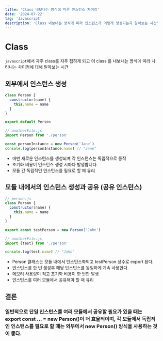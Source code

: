 ```yaml
---
title: 'Class 내보내는 방식에 따른 인스턴스 차이점'
date: '2024-07-22'
tag: 'Javascript'
description: 'Class 내보내는 방식에 따라 인스턴스가 어떻게 생성되는지 알아보는 시간'
---
```


# Class

`javascript`에서 자주 class를 자주 접하게 되고 이 class 를 내보내는 방식에 따라 나타나는 차이점에 대해 알아보는 시간

## 외부에서 인스턴스 생성

```js
class Person {
  constructor(name) {
    this.name = name
  }
}

export default Person

// anotherFile.js
import Person from './person'

const personInstance = new Person('Jane')
console.log(personInstance.name) // "Jane"
```

- 매번 새로운 인스턴스를 생성되며 각 인스턴스는 독립적으로 동작
- 초기화 비용이 인스턴스 생성 시마다 발생합니다.
- 모듈 간 독립적인 인스턴스를 필요로 할 때 유리

## 모듈 내에서의 인스턴스 생성과 공유 (공유 인스턴스)

```js
// person.js
class Person {
  constructor(name) {
    this.name = name
  }
}

export const testPerson = new Person('John')

// anotherFile.js
import {test} from './person'

console.log(test.name) // "John"
```

- Person 클래스는 모듈 내에서 인스턴스화되고 testPerson 상수로 export 된다.
- 인스턴스를 한 번 생성후 해당 인스턴스를 동일하게 계속 사용한다.
- 메모리 사용량이 적고 초기화 비용이 한 번만 발생
- 인스턴스를 여러 모듈에서 공유해야 할 때 유리

## 결론

### 일반적으로 단일 인스턴스를 여러 모듈에서 공유할 필요가 있을 때는 export const ... = new Person()이 더 효율적이며, 각 모듈에서 독립적인 인스턴스를 필요로 할 때는 외부에서 new Person() 방식을 사용하는 것이 좋다.
